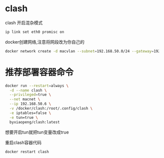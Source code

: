 # clash

clash
开启混杂模式
``` sh
ip link set eth0 promisc on
```
docker创建网络,注意将网段改为你自己的
``` sh
docker network create -d macvlan --subnet=192.168.50.0/24 --gateway=192.168.50.1 -o parent=eth0 macnet
```
# 推荐部署容器命令
``` sh
docker run --restart=always \
  -d --name clash \
  --privileged=true \
  --net macnet \
  --ip 192.168.50.6 \
  -v /docker/clash:/root/.config/clash \
  -e iptables=false \
  -e tun=true \
  byxiaopeng/clash:latest
```
想要开启tun就把tun变量改成true

重启clash容器代码
``` sh
docker restart clash
```
